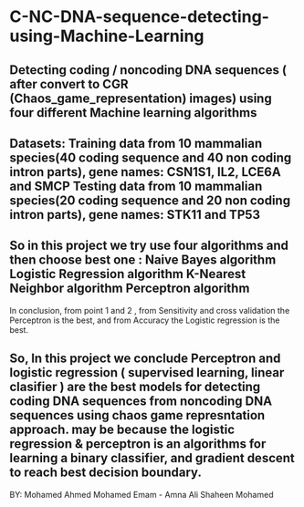 # C-NC-DNA-sequence-detecting-using-Machine-Learning
Detecting coding / noncoding DNA sequences ( after convert to CGR (Chaos_game_representation) images) using four different Machine learning algorithms 
--------------
Datasets:
Training data from 10 mammalian species(40 coding sequence and 40 non coding intron parts), gene names: CSN1S1, IL2, LCE6A and SMCP
Testing data from 10 mammalian species(20 coding sequence and 20 non coding intron parts), gene names: STK11 and TP53
-----------------
So in this project we try use four algorithms and then choose best one :
Naive Bayes algorithm
Logistic Regression algorithm
K-Nearest Neighbor algorithm
Perceptron algorithm 
---------------------
In conclusion, from point 1 and 2 , from Sensitivity and cross validation the Perceptron is the best, and from Accuracy the Logistic regression is the best.

So, In this project we conclude Perceptron and logistic regression ( supervised learning, linear clasifier ) are the best models for detecting coding DNA sequences from noncoding DNA sequences using chaos game represntation approach. may be because the logistic regression & perceptron is an algorithms for learning a binary classifier, and gradient descent to reach best decision boundary.
 -----------------
BY:
Mohamed Ahmed Mohamed Emam - Amna Ali Shaheen Mohamed
